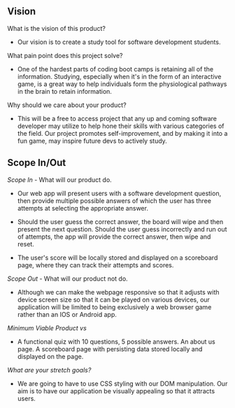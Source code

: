 ## Vision

What is the vision of this product?
* Our vision is to create a study tool for software development students. 

What pain point does this project solve?
* One of the hardest parts of coding boot camps is retaining all of the information. Studying, especially when it's in the form of an interactive game, is a great way to help individuals form the physiological pathways in the brain to retain information.

Why should we care about your product?
* This will be a free to access project that any up and coming software developer may utilize to help hone their skills with various categories of the field. Our project promotes self-improvement, and by making it into a fun game, may inspire future devs to actively study.

## Scope In/Out

*Scope In* - What will our product do.

 * Our web app will present users with a software development question, then provide multiple possible answers of which the user has three attempts at selecting the appropriate answer.

 * Should the user guess the correct answer, the board will wipe and then present the next question. Should the user guess incorrectly and run out of attempts, the app will provide the correct answer, then wipe and reset.

 * The user's score will be locally stored and displayed on a scoreboard page, where they can track their attempts and scores.


*Scope Out* - What will our product not do.

 * Although we can make the webpage responsive so that it adjusts with device screen size so that it can be played on various devices, our application will be limited to being exclusively a web browser game rather than an IOS or Android app.

*Minimum Viable Product vs*

* A functional quiz with 10 questions, 5 possible answers. An about us page. A scoreboard page with persisting data stored locally and displayed on the page. 

*What are your stretch goals?*
* We are going to have to use CSS styling with our DOM manipulation. Our aim is to have our application be visually appealing so that it attracts users.
